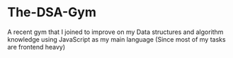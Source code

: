 # The-DSA-Gym
A recent gym that I joined to improve on my Data structures and algorithm knowledge using JavaScript as my main language (Since most of my tasks are frontend heavy)
